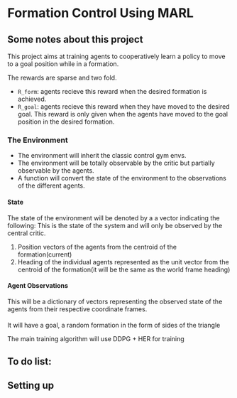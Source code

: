 # Formation Control Using MARL

## Some notes about this project

This project aims at training agents to cooperatively learn a policy to move to
a goal position while in a formation.

The rewards are sparse and two fold.  
 - `R_form`: agents recieve this reward when the desired formation is achieved.
 - `R_goal`: agents recieve this reward when they have moved to the desired 
goal. This reward is only given when the agents have moved to the goal position
in the desired formation.

### The Environment

 - The environment will inherit the classic control gym envs.
 - The environment will be totally observable by the critic but partially
observable by the agents.
 - A function will convert the state of the environment to the observations of
the different agents.

#### State
The state of the environment will be denoted by a a vector indicating the
following:
This is the state of the system and will only be observed by the central critic.

1. Position vectors of the agents from the centroid of the formation(current)
2. Heading of the individual agents represented as the unit vector from 
the centroid of the formation(it will be the same as the world frame heading)

#### Agent Observations
This will be a dictionary of vectors representing the observed state of the
agents from their respective coordinate frames.

#### 


It will have a goal, a random formation in the form of sides of the triangle

The main training algorithm will use DDPG + HER for training



## To do list:

## Setting up
